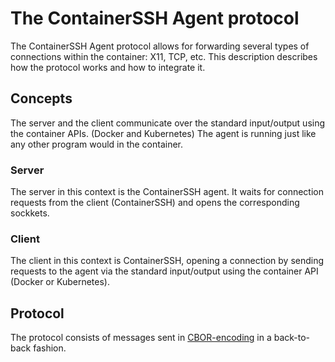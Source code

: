 # The ContainerSSH Agent protocol

The ContainerSSH Agent protocol allows for forwarding several types of connections within the container: X11, TCP, etc. This description describes how the protocol works and how to integrate it.

## Concepts

The server and the client communicate over the standard input/output using the container APIs. (Docker and Kubernetes) The agent is running just like any other program would in the container.

### Server

The server in this context is the ContainerSSH agent. It waits for connection requests from the client (ContainerSSH) and opens the corresponding sockkets.

### Client

The client in this context is ContainerSSH, opening a connection by sending requests to the agent via the standard input/output using the container API (Docker or Kubernetes).

## Protocol

The protocol consists of messages sent in [CBOR-encoding](https://cbor.io/) in a back-to-back fashion.